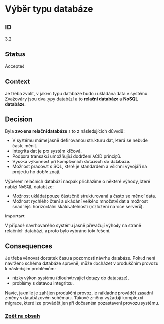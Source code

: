 # Výběr typu databáze

## ID

3.2

## Status 

Accepted

## Context 

Je třeba zvolit, v jakém typu databáze budou ukládána data v systému. Zvažovány jsou dva typy databází a to **relační databáze** a **NoSQL databáze**.

## Decision 

Byla **zvolena relační databáze** a to z následujících důvodů:
- V systému máme jasně definovanou strukturu dat, která se nebude často měnit.
- Integrita dat je pro systém klíčová.
- Podpora transakcí umožňující dodržení ACID principů.
- Vysoká výkonnost při komplexních dotazech do databáze.
- Možnost pracovat s SQL, které je standardem a všichni vývojáři na projektu ho dobře znají.

Výběrem relačních databází naopak přicházíme o některé výhody, které nabízí NoSQL databáze:
- Možnost ukládat pouze částečně strukturovaná a často se měnící data.
- Možnost rychlého čtení a ukládání velkého množství dat a možnost snadnější horizontální škálovatelnosti (rozložení na více serverů).

> [!IMPORTANT]
> V případě navrhovaného systému jasně převažují výhody na straně relačních databází, a proto bylo vybráno toto řešení.

## Consequences

Je třeba věnovat dostatek času a pozornosti návrhu databáze. Pokud není navrženo schéma databáze správně, může docházet v produkčním provozu k následujím problémům:
- nízky výkon systému (dlouhotrvající dotazy do databáze),
- problémy s datavou integritou.

Navíc, jakmile je zahájen produkční provoz, je nákladné provádět zásadní změny v databázovém schématu. Takové změny vyžadují komplexní migrace, které lze provádět jen při dočasném pozastavení provozu systému.

### [Zpět na obsah](../README.md#obsah)